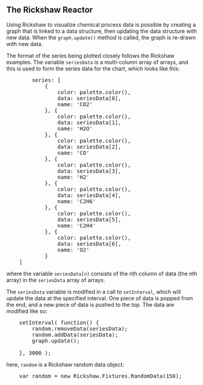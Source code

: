 <h2>The Rickshaw Reactor</h2>

Using Rickshaw to visualize chemical process data is possible by 
creating a graph that is linked to a data structure, then updating
the data structure with new data. When the <code>graph.update()</code> 
method is called, the graph is re-drawn with new data.

The format of the series being plotted closely follows the Rickshaw examples.
The variable <code>seriesData</code> is a multi-column array of arrays, 
and this is used to form the series data for the chart, which looks like
this:

<pre>
        series: [
            {
                color: palette.color(),
                data: seriesData[0],
                name: 'CO2'
            }, {
                color: palette.color(),
                data: seriesData[1],
                name: 'H2O'
            }, {
                color: palette.color(),
                data: seriesData[2],
                name: 'CO'
            }, {
                color: palette.color(),
                data: seriesData[3],
                name: 'H2'
            }, {
                color: palette.color(),
                data: seriesData[4],
                name: 'C2H6'
            }, {
                color: palette.color(),
                data: seriesData[5],
                name: 'C2H4'
            }, {
                color: palette.color(),
                data: seriesData[6],
                name: 'O2'
            }
    ]
</pre>

where the variable <code>seriesData[n]</code> consists of the nth column
of data (the nth array) in the <code>seriesData</code> array of arrays.

The <code>seriesData</code> variable is modified in a call to <code>setInterval</code>,
which will update the data at the specified interval. One piece of data is popped from the end,
and a new piece of data is pushed to the top. The data are modified like so:

<pre>
    setInterval( function() {
        random.removeData(seriesData);
        random.addData(seriesData);
        graph.update();
    
    }, 3000 );
</pre>

here, <code>random</code> is a Rickshaw random data object:

<pre>
    var random = new Rickshaw.Fixtures.RandomData(150);
</pre>


